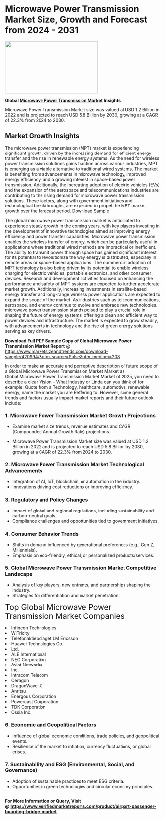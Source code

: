 <H1>Microwave Power Transmission Market Size, Growth and Forecast from 2024 - 2031</H1><img class="aligncenter size-medium wp-image-584254" src="https://thirdeyenews.in/wp-content/uploads/2024/09/Global-Market-Research-300x168.jpeg" alt="" width="300" height="168" /><p><strong>Global&nbsp;<a href="https://www.marketsizeandtrends.com/download-sample/420994/&amp;utm_source=Pulse&amp;utm_medium=208">Microwave Power Transmission Market</a> Insights</strong></p><p>Microwave Power Transmission Market size was valued at USD 1.2 Billion in 2022 and is projected to reach USD 5.8 Billion by 2030, growing at a CAGR of 22.3% from 2024 to 2030.</p><p><h2>Market Growth Insights</h2> <p>The microwave power transmission (MPT) market is experiencing significant growth, driven by the increasing demand for efficient energy transfer and the rise in renewable energy systems. As the need for wireless power transmission solutions gains traction across various industries, MPT is emerging as a viable alternative to traditional wired systems. The market is benefiting from advancements in microwave technology, improved energy efficiency, and a growing interest in space-based power transmission. Additionally, the increasing adoption of electric vehicles (EVs) and the expansion of the aerospace and telecommunications industries are contributing to the rising demand for microwave power transmission solutions. These factors, along with government initiatives and technological breakthroughs, are expected to propel the MPT market growth over the forecast period. Download Sample </p> <p>The global microwave power transmission market is anticipated to experience steady growth in the coming years, with key players investing in the development of innovative technologies aimed at improving energy efficiency and power transfer capabilities. Microwave power transmission enables the wireless transfer of energy, which can be particularly useful in applications where traditional wired methods are impractical or inefficient. The ability to transmit power through space has gained significant interest for its potential to revolutionize the way energy is distributed, especially in remote areas or space-based applications. The commercial adoption of MPT technology is also being driven by its potential to enable wireless charging for electric vehicles, portable electronics, and other consumer devices. Research and development activities focused on enhancing the performance and safety of MPT systems are expected to further accelerate market growth. Additionally, increasing investments in satellite-based energy transfer and long-range wireless power applications are expected to expand the scope of the market. As industries such as telecommunications, aerospace, and energy continue to evolve and embrace new technologies, microwave power transmission stands poised to play a crucial role in shaping the future of energy systems, offering a clean and efficient way to power devices and infrastructure. The market is expected to grow steadily, with advancements in technology and the rise of green energy solutions serving as key drivers. </p><p><span class=""><strong>Download Full PDF Sample Copy of Global Microwave Power Transmission Market Report</strong> @ <a href="https://www.marketsizeandtrends.com/download-sample/420994/&amp;utm_source=Pulse&amp;utm_medium=208" target="_blank">https://www.marketsizeandtrends.com/download-sample/420994/&amp;utm_source=Pulse&amp;utm_medium=208</a></span></p><p>In order to make an accurate and perceptive description of future scope of a Global&nbsp;Microwave Power Transmission Market Market as Global&nbsp;Microwave Power Transmission Market Market of 2025, you need to describe a clear Vision &ndash; What Industry or Linda can you think of for example: Quote from a Technology, healthcare, automotive, renewable energy, name the market you are Reffering to. However, some general trends and factors usually impact market reports and their future outlook include:</p><h3>1.&nbsp;<strong>Microwave Power Transmission Market Growth Projections</strong></h3><ul><li>Examine market size trends, revenue estimates and CAGR (Compounded Annual Growth Rate) projections.</li><li><p>Microwave Power Transmission Market size was valued at USD 1.2 Billion in 2022 and is projected to reach USD 5.8 Billion by 2030, growing at a CAGR of 22.3% from 2024 to 2030.</p></li></ul><h3>2.&nbsp;<strong>Microwave Power Transmission Market Technological Advancements</strong></h3><ul><li>Integration of AI, IoT, blockchain, or automation in the industry.</li><li>Innovations driving cost reductions or improving efficiency.</li></ul><h3>3.&nbsp;<strong>Regulatory and Policy Changes</strong></h3><ul><li>Impact of global and regional regulations, including sustainability and carbon-neutral goals.</li><li>Compliance challenges and opportunities tied to government initiatives.</li></ul><h3>4.&nbsp;<strong>Consumer Behavior Trends</strong></h3><ul><li>Shifts in demand influenced by generational preferences (e.g., Gen Z, Millennials).</li><li>Emphasis on eco-friendly, ethical, or personalized products/services.</li></ul><h3>5.&nbsp;<strong>Global Microwave Power Transmission Market Competitive Landscape</strong></h3><ul><li>Analysis of key players, new entrants, and partnerships shaping the industry.</li><li>Strategies for differentiation and market penetration.</li></ul><p data-pm-slice="1 1 []"><span style="color: inherit; font-family: inherit; font-size: 25px;">Top Global Microwave Power Transmission Market Companies</span></p><div class="" data-test-id=""><p><li>Infineon Technologies</li><li> WiTricity</li><li> Telefonaktiebolaget LM Ericsson</li><li> Huawei Technologies Co.</li><li> Ltd.</li><li> ALE International</li><li> NEC Corporation</li><li> Aviat Networks</li><li> Inc.</li><li> Intracom Telecom</li><li> Ceragon</li><li> DragonWave-X</li><li> Anritsu</li><li> Energous Corporation</li><li> Powercast Corporation</li><li> TDK Corporation</li><li> Ossia Inc.</li></p></div><h3>6.&nbsp;<strong>Economic and Geopolitical Factors</strong></h3><ul><li>Influence of global economic conditions, trade policies, and geopolitical events.</li><li>Resilience of the market to inflation, currency fluctuations, or global crises.</li></ul><h3>7.&nbsp;<strong>Sustainability and ESG (Environmental, Social, and Governance)</strong></h3><ul><li>Adoption of sustainable practices to meet ESG criteria.</li><li>Opportunities in green technologies and circular economy principles.</li></ul><h2><strong style="font-size: 14px;">For More Information or Query, Visit @&nbsp;</strong><a style="background-color: #ffffff; font-size: 14px;" href="https://www.marketsizeandtrends.com/report/microwave-power-transmission-market/" target="_blank">https://www.verifiedmarketreports.com/product/airport-passenger-boarding-bridge-market</a></h2>
